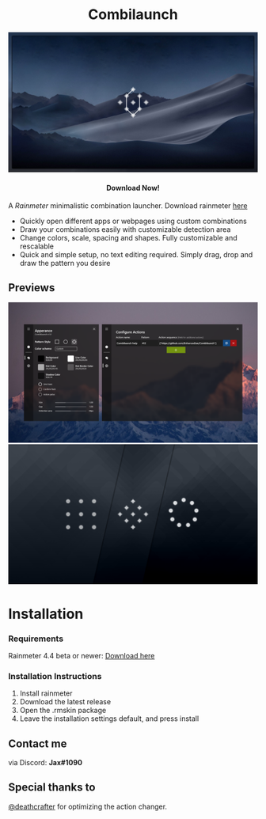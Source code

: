 <h1 align="center">
  Combilaunch
</h1>

<img src="https://github.com/EnhancedJax/Combilaunch/blob/main/%40Resources/Image/Preview.png"/>

<h4 align="center">Download Now!</h4>

A *Rainmeter* minimalistic combination launcher. Download rainmeter [here](https://www.rainmeter.net/)

- Quickly open different apps or webpages using custom combinations
- Draw your combinations easily with customizable detection area
- Change colors, scale, spacing and shapes. Fully customizable and rescalable
- Quick and simple setup, no text editing required. Simply drag, drop and draw the pattern you desire

## Previews
<img src="https://github.com/EnhancedJax/Combilaunch/blob/main/%40Resources/Image/PreviewSettings.png"/>
<img src="https://github.com/EnhancedJax/Combilaunch/blob/main/%40Resources/Image/Preview3.png"/>

# Installation
### Requirements
Rainmeter 4.4 beta or newer: [Download here](https://www.rainmeter.net/)

### Installation Instructions
1. Install rainmeter
1. Download the latest release
1. Open the .rmskin package 
1. Leave the installation settings default, and press install
  
## Contact me
via Discord: **Jax#1090**

## Special thanks to
[@deathcrafter](https://github.com/deathcrafter) for optimizing the action changer.

